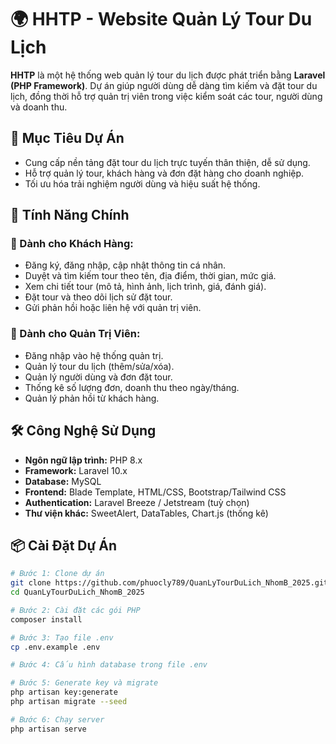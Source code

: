 # 🌍 HHTP - Website Quản Lý Tour Du Lịch

**HHTP** là một hệ thống web quản lý tour du lịch được phát triển bằng **Laravel (PHP Framework)**. Dự án giúp người dùng dễ dàng tìm kiếm và đặt tour du lịch, đồng thời hỗ trợ quản trị viên trong việc kiểm soát các tour, người dùng và doanh thu.

## 🚀 Mục Tiêu Dự Án

- Cung cấp nền tảng đặt tour du lịch trực tuyến thân thiện, dễ sử dụng.
- Hỗ trợ quản lý tour, khách hàng và đơn đặt hàng cho doanh nghiệp.
- Tối ưu hóa trải nghiệm người dùng và hiệu suất hệ thống.

## 🧩 Tính Năng Chính

### 👥 Dành cho Khách Hàng:
- Đăng ký, đăng nhập, cập nhật thông tin cá nhân.
- Duyệt và tìm kiếm tour theo tên, địa điểm, thời gian, mức giá.
- Xem chi tiết tour (mô tả, hình ảnh, lịch trình, giá, đánh giá).
- Đặt tour và theo dõi lịch sử đặt tour.
- Gửi phản hồi hoặc liên hệ với quản trị viên.

### 🔐 Dành cho Quản Trị Viên:
- Đăng nhập vào hệ thống quản trị.
- Quản lý tour du lịch (thêm/sửa/xóa).
- Quản lý người dùng và đơn đặt tour.
- Thống kê số lượng đơn, doanh thu theo ngày/tháng.
- Quản lý phản hồi từ khách hàng.

## 🛠️ Công Nghệ Sử Dụng

- **Ngôn ngữ lập trình:** PHP 8.x
- **Framework:** Laravel 10.x
- **Database:** MySQL
- **Frontend:** Blade Template, HTML/CSS, Bootstrap/Tailwind CSS
- **Authentication:** Laravel Breeze / Jetstream (tuỳ chọn)
- **Thư viện khác:** SweetAlert, DataTables, Chart.js (thống kê)

## 📦 Cài Đặt Dự Án

```bash
# Bước 1: Clone dự án
git clone https://github.com/phuocly789/QuanLyTourDuLich_NhomB_2025.git
cd QuanLyTourDuLich_NhomB_2025

# Bước 2: Cài đặt các gói PHP
composer install

# Bước 3: Tạo file .env
cp .env.example .env

# Bước 4: Cấu hình database trong file .env

# Bước 5: Generate key và migrate
php artisan key:generate
php artisan migrate --seed

# Bước 6: Chạy server
php artisan serve
